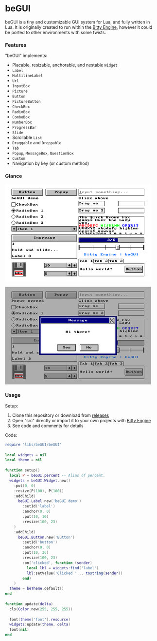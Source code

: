 # beGUI

beGUI is a tiny and customizable GUI system for Lua, and fully written in Lua. It is originally created to run within the [Bitty Engine](https://github.com/paladin-t/bitty/), however it could be ported to other environments with some twists.

### Features

"beGUI" implements:

* Placable, resizable, anchorable, and nestable `Widget`
* `Label`
* `MultilineLabel`
* `Url`
* `InputBox`
* `Picture`
* `Button`
* `PictureButton`
* `CheckBox`
* `RadioBox`
* `ComboBox`
* `NumberBox`
* `ProgressBar`
* `Slide`
* Scrollable `List`
* `Draggable` and `Droppable`
* `Tab`
* `Popup`, `MessageBox`, `QuestionBox`
* `Custom`
* Navigation by key (or custom method)

### Glance

![beGUI 1](imgs/beGUI1.png)

![beGUI 2](imgs/beGUI2.png)

### Usage

Setup:

1. Clone this repository or download from [releases](https://github.com/paladin-t/begui/releases)
2. Open "src" directly or import it to your own projects with [Bitty Engine](https://github.com/paladin-t/bitty/)
3. See code and comments for details

Code:

```lua
require 'libs/beGUI/beGUI'

local widgets = nil
local theme = nil

function setup()
  local P = beGUI.percent -- Alias of percent.
  widgets = beGUI.Widget.new()
    :put(0, 0)
    :resize(P(100), P(100))
    :addChild(
      beGUI.Label.new('beGUI demo')
        :setId('label')
        :anchor(0, 0)
        :put(10, 10)
        :resize(100, 23)
    )
    :addChild(
      beGUI.Button.new('Button')
        :setId('button')
        :anchor(0, 0)
        :put(10, 36)
        :resize(100, 23)
        :on('clicked', function (sender)
          local lbl = widgets:find('label')
          lbl:setValue('Clicked ' .. tostring(sender))
        end)
    )
  theme = beTheme.default()
end

function update(delta)
  cls(Color.new(255, 255, 255))

  font(theme['font'].resource)
  widgets:update(theme, delta)
  font(nil)
end
```
